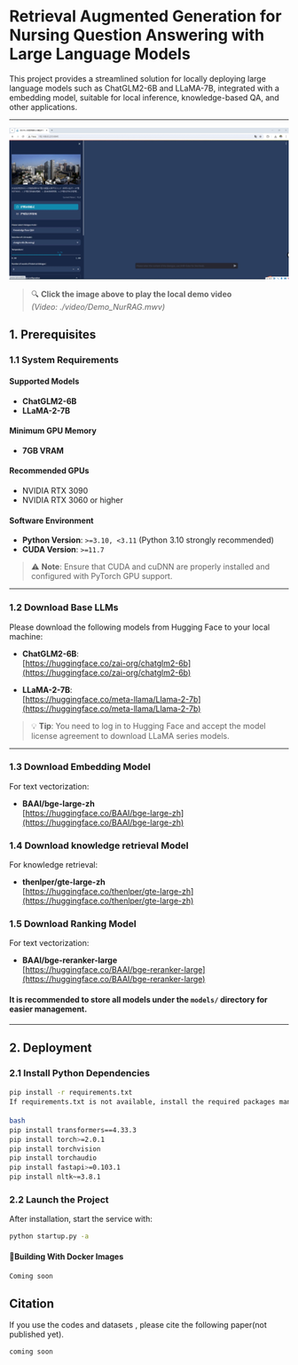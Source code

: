 
# Retrieval Augmented Generation for Nursing Question Answering with Large Language Models

This project provides a streamlined solution for locally deploying large language models such as ChatGLM2-6B and LLaMA-7B, integrated with a  embedding model, suitable for local inference, knowledge-based QA, and other applications.

---

[![Demo Video](video/demo.png)](video/Demo_NurRAG.wmv)

> 🔍 **Click the image above to play the local demo video**  
> *(Video: ./video/Demo_NurRAG.mwv)*

## 1. Prerequisites

### 1.1 System Requirements

#### Supported Models
- **ChatGLM2-6B**
- **LLaMA-2-7B**

#### Minimum GPU Memory
- **7GB VRAM**

#### Recommended GPUs
- NVIDIA RTX 3090
- NVIDIA RTX 3060 or higher

#### Software Environment
- **Python Version**: `>=3.10, <3.11` (Python 3.10 strongly recommended)
- **CUDA Version**: `>=11.7`

> ⚠️ **Note**: Ensure that CUDA and cuDNN are properly installed and configured with PyTorch GPU support.

---

### 1.2 Download Base LLMs

Please download the following models from Hugging Face to your local machine:

- **ChatGLM2-6B**:  
  [https://huggingface.co/zai-org/chatglm2-6b](https://huggingface.co/zai-org/chatglm2-6b)

- **LLaMA-2-7B**:  
  [https://huggingface.co/meta-llama/Llama-2-7b](https://huggingface.co/meta-llama/Llama-2-7b)

> 💡 **Tip**: You need to log in to Hugging Face and accept the model license agreement to download LLaMA series models.

---

### 1.3 Download Embedding Model

For text vectorization:

- **BAAI/bge-large-zh**  
  [https://huggingface.co/BAAI/bge-large-zh](https://huggingface.co/BAAI/bge-large-zh)


### 1.4 Download knowledge retrieval Model

For knowledge retrieval:

- **thenlper/gte-large-zh**  
  [https://huggingface.co/thenlper/gte-large-zh](https://huggingface.co/thenlper/gte-large-zh)


### 1.5 Download Ranking Model

For text vectorization:

- **BAAI/bge-reranker-large**  
  [https://huggingface.co/BAAI/bge-reranker-large](https://huggingface.co/BAAI/bge-reranker-large)


#### It is recommended to store all models under the `models/` directory for easier management.

---

## 2. Deployment

### 2.1 Install Python Dependencies

```bash
pip install -r requirements.txt
If requirements.txt is not available, install the required packages manually:

bash
pip install transformers==4.33.3
pip install torch>=2.0.1
pip install torchvision
pip install torchaudio
pip install fastapi>=0.103.1
pip install nltk~=3.8.1

```

### 2.2 Launch the Project
After installation, start the service with:

```bash
python startup.py -a
```


#### 🐳Building With Docker Images
```shell
Coming soon
```


## Citation

If you use the codes and datasets , please cite the following paper(not published yet).

```
coming soon
```

